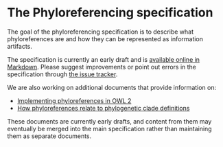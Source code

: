# The Phyloreferencing specification

The goal of the phyloreferencing specification is to describe what 
phyloreferences are and how they can be represented as information
artifacts.

The specification is currently an early draft and is 
[available online in Markdown](https://github.com/phyloref/specification/blob/master/specification.md).
Please suggest improvements or point out errors in the specification through
[the issue tracker](https://github.com/phyloref/specification/issues).

We are also working on additional documents that provide information on:

 - [Implementing phyloreferences in OWL 2](drafts/phyloreferences_in_owl.md)
 - [How phyloreferences relate to phylogenetic clade definitions](drafts/phylogenetic_clade_definitions.md)

These documents are currently early drafts, and content from them may
eventually be merged into the main specification rather than maintaining
them as separate documents.
